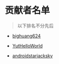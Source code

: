 # 贡献者名单
> 以下排名不分先后

* [bighuang624](https://github.com/bighuang624)

* [YutHelloWorld](https://github.com/YutHelloWorld)
* [androidstarjacksky](https://github.com/androidstarjacksky)


